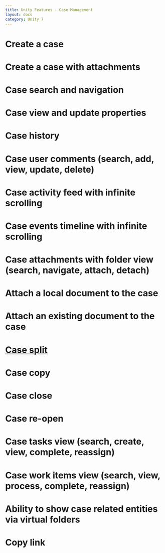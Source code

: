 ```yaml
---
title: Unity Features - Case Management
layout: docs
category: Unity 7
---
```

# Create a case
# Create a case with attachments 
# Case search and navigation
# Case view and update properties 
# Case history
# Case user comments (search, add, view, update, delete) 
# Case activity feed with infinite scrolling
# Case events timeline with infinite scrolling
# Case attachments with folder view (search, navigate, attach, detach) 
# Attach a local document to the case
# Attach an existing document to the case 
# [Case split](split-case.md)
# Case copy
# Case close 
# Case re-open 
# Case tasks view (search, create, view, complete, reassign) 
# Case work items view (search, view, process, complete, reassign) 
# Ability to show case related entities via virtual folders
# Copy link
